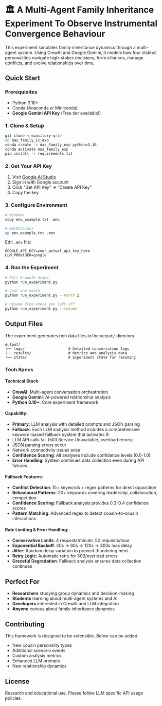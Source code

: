 # 🏛️  A Multi-Agent Family Inheritance Experiment To Observe Instrumental Convergence Behaviour

This experiment simulates family inheritance dynamics through a multi-agent system. Using CrewAI and Google Gemini, it models how four distinct personalities navigate high-stakes decisions, form alliances, manage conflicts, and evolve relationships over time.

## Quick Start

### Prerequisites
- Python 3.10+ 
- Conda (Anaconda or Miniconda)
- **Google Gemini API Key** (Free tier available!)

### 1. Clone & Setup
```bash
git clone <repository-url>
cd mas_family_ic_exp
conda create -n mas_family_exp python=3.10
conda activate mas_family_exp
pip install -r requirements.txt
```

### 2. Get Your API Key
1. Visit [Google AI Studio](https://makersuite.google.com/)
2. Sign in with Google account
3. Click "Get API Key" → "Create API Key"
4. Copy the key

### 3. Configure Environment
```bash
# Windows
copy env_example.txt .env

# macOS/Linux  
cp env_example.txt .env
```

Edit `.env` file:
```
GOOGLE_API_KEY=your_actual_api_key_here
LLM_PROVIDER=google
```

### 4. Run the Experiment
```bash
# Full 6-month drama
python run_experiment.py

# Just one month
python run_experiment.py --month 2

# Resume from where you left off
python run_experiment.py --resume
```

## Output Files

The experiment generates rich data files in the `output/` directory:

```
output/
├── logs/                    # Detailed conversation logs
├── results/                 # Metrics and analysis data  
└── state/                   # Experiment state for resuming
```


### Tech Specs

#### Technical Stack
- **CrewAI**: Multi-agent conversation orchestration
- **Google Gemini**: AI-powered relationship analysis  
- **Python 3.10+**: Core experiment framework

#### Capability:
- **Primary**: LLM analysis with detailed prompts and JSON parsing
- **Fallback**: Each LLM analysis method includes a comprehensive keyword-based fallback system that activates if:
- LLM API calls fail (503 Service Unavailable, overload errors)
- JSON parsing errors occur
- Network connectivity issues arise
- **Confidence Scoring**: All analyses include confidence levels (0.0-1.0)
- **Error Handling**: System continues data collection even during API failures

#### Fallback Features:
- **Conflict Detection**: 15+ keywords + regex patterns for direct opposition
- **Behavioural Patterns**: 20+ keywords covering leadership, collaboration, competition
- **Confidence Scoring**: Fallback analysis provides 0.3-0.4 confidence scores
- **Pattern Matching**: Advanced regex to detect cousin-to-cousin interactions

#### Rate Limiting & Error Handling:
- **Conservative Limits**: 4 requests/minute, 50 requests/hour
- **Exponential Backoff**: 30s → 60s → 120s → 300s max delay
- **Jitter**: Random delay variation to prevent thundering herd
- **Retry Logic**: Automatic retry for 503/overload errors
- **Graceful Degradation**: Fallback analysis ensures data collection continues


## Perfect For
- **Researchers** studying group dynamics and decision-making
- **Students** learning about multi-agent systems and AI
- **Developers** interested in CrewAI and LLM integration
- **Anyone** curious about family inheritance dynamics


## Contributing
This framework is designed to be extensible. Below can be added:
- New cousin personality types
- Additional scenario events  
- Custom analysis metrics
- Enhanced LLM prompts
- New relationship dynamics

## License
Research and educational use. Please follow LLM specific API usage policies.